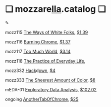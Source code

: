 # ❏ mozzare[lla](http://pi.mozzarella.website).catalog ❏ 
						 
✎

mozz115 [The Ways of White Folks](http://cat.mozzarella.website/mozz115), [$1.39]()

mozz116 [Burning Chrome](http://cat.mozzarella.website/mozz116), [$1.37]()

mozz117 [Too Much World](http://cat.mozzarella.website/mozz117), [$3.14]()

mozz118 [The Practice of Everyday Life](http://cat.mozzarella.website/mozz118), 

mozz332 [Hack](http://cat.mozzarella.website/mozz332)d[own](http://pi.mozzarella.website/HACKDOWN.BIBLIO.ADDENDUM), [$4]()

mozz333 [The Sheerest Amount of Color](http://cat.mozzarella.website/mozz333), [$8]()

mEDA-01 [Exploratory Data Analysis](http://cat.mozzarella.website/mEDA-01), [$102.02]()

ongoing [AnotherTabOfChrome](http://dat.mozzarella.website/AnotherTabOfChrome), [$25]()